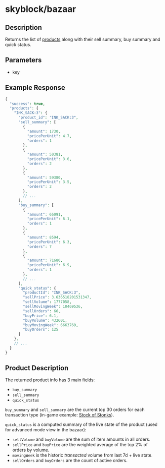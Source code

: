 # skyblock/bazaar

## Description
Returns the list of [products](#product-description) along with their sell summary, buy summary and quick status.

## Parameters
- key

## Example Response
```php
{
  "success": true,
  "products": {
    "INK_SACK:3": {
      "product_id": "INK_SACK:3",
      "sell_summary": [
        {
          "amount": 1730,
          "pricePerUnit": 4.7,
          "orders": 1
        },
        {
          "amount": 50381,
          "pricePerUnit": 3.6,
          "orders": 2
        },
        {
          "amount": 59380,
          "pricePerUnit": 3.5,
          "orders": 2
        },
        // ...
      ],
      "buy_summary": [
        {
          "amount": 66091,
          "pricePerUnit": 6.1,
          "orders": 1
        },
        {
          "amount": 8594,
          "pricePerUnit": 6.3,
          "orders": 7
        },
        {
          "amount": 71680,
          "pricePerUnit": 6.9,
          "orders": 1
        },
        // ...
      ],
      "quick_status": {
        "productId": "INK_SACK:3",
        "sellPrice": 3.636518201531347,
        "sellVolume": 1777058,
        "sellMovingWeek": 10469536,
        "sellOrders": 66,
        "buyPrice": 6.1,
        "buyVolume": 432601,
        "buyMovingWeek": 6663769,
        "buyOrders": 125
      }
    },
    // ...
  }
}
```

## Product Description

The returned product info has 3 main fields:
- `buy_summary`
- `sell_summary`
- `quick_status`

`buy_summary` and `sell_summary` are the current top 30 orders for each transaction type (in-game example:
[Stock of Stonks](https://i.imgur.com/SjRONxq.png)).

`quick_status` is a computed summary of the live state of the product (used for advanced mode view in the bazaar):
- `sellVolume` and `buyVolume` are the sum of item amounts in all orders.
- `sellPrice` and `buyPrice` are the weighted average of the top 2% of orders by volume.
- `movingWeek` is the historic *transacted* volume from last 7d + live state.
- `sellOrders` and `buyOrders` are the count of active orders.
